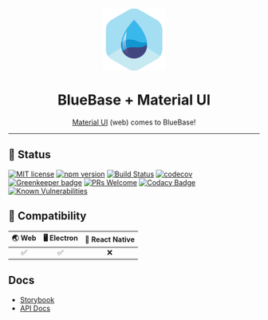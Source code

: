<div align="center">
	<img width=125 height=125 src="assets/common/logo.png">
  <h1>
		BlueBase + Material UI
	</h1>
  <p><a href="https://material-ui.com/">Material UI</a>  (web) comes to BlueBase!</p>
</div>

<hr />

## 🎊 Status

[![MIT license](https://img.shields.io/badge/license-MIT-brightgreen.svg)](http://opensource.org/licenses/MIT)
[![npm version](https://img.shields.io/npm/v/@bluebase/plugin-material-ui.svg?style=flat)](https://npmjs.org/package/@bluebase/plugin-material-ui "View this project on npm")
[![Build Status](https://travis-ci.com/BlueBaseJS/plugin-material-ui.svg?branch=master)](https://travis-ci.com/BlueBaseJS/plugin-material-ui)
[![codecov](https://codecov.io/gh/BlueBaseJS/plugin-material-ui/branch/master/graph/badge.svg)](https://codecov.io/gh/BlueBaseJS/plugin-material-ui)
[![Greenkeeper badge](https://badges.greenkeeper.io/BlueBaseJS/plugin-material-ui.svg)](https://greenkeeper.io/) [![PRs Welcome](https://img.shields.io/badge/PRs-welcome-brightgreen.svg)](https://github.com/BlueBaseJS/plugin-material-ui/blob/master/CONTRIBUTING.md)
[![Codacy Badge](https://api.codacy.com/project/badge/Grade/3c79162871414b6aa7c15d1a423adeca)](https://www.codacy.com/app/BlueBaseJS/plugin-material-ui?utm_source=github.com&amp;utm_medium=referral&amp;utm_content=BlueBaseJS/plugin-material-ui&amp;utm_campaign=Badge_Grade)
[![Known Vulnerabilities](https://snyk.io/test/github/BlueBaseJS/plugin-material-ui/badge.svg)](https://snyk.io/test/github/BlueBaseJS/plugin-material-ui)

## 🤝 Compatibility

| 🌏 Web | 🖥 Electron | 📱 React Native |
| :---: | :--------: | :------------: |
|✅|✅|❌|

## Docs

- [Storybook](https://bluebasejs.github.io/plugin-material-ui/storybook/)
- [API Docs](https://bluebasejs.github.io/plugin-material-ui/)